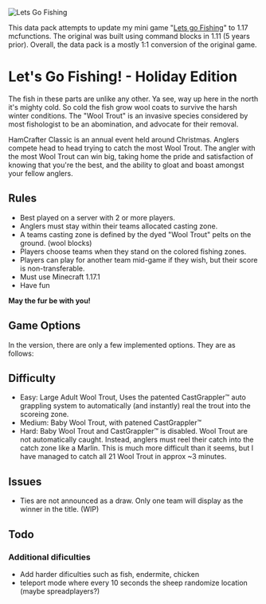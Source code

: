 ![Lets Go Fishing](https://static.planetminecraft.com/files/resource_media/screenshot/1650/hero10721145.jpg)

This data pack attempts to update my mini game "[Lets go Fishing](https://www.planetminecraft.com/project/lets-go-fishing-multiplayer-mini-game/)" to 1.17 mcfunctions. The original was built using command blocks in 1.11 (5 years prior). Overall, the data pack is a mostly 1:1 conversion of the original game.

# Let's Go Fishing! - Holiday Edition

The fish in these parts are unlike any other. Ya see, way up here in the north it's mighty cold. So cold the fish grow wool coats to survive the harsh winter conditions. The "Wool Trout" is an invasive species considered by most fishologist to be an abomination, and advocate for their removal.

HamCrafter Classic is an annual event held around Christmas. Anglers compete head to head trying to catch the most Wool Trout. The angler with the most Wool Trout can win big, taking home the pride and satisfaction of knowing that you're the best, and the ability to gloat and boast amongst your fellow anglers.

## Rules

* Best played on a server with 2 or more players.
* Anglers must stay within their teams allocated casting zone.
* A teams casting zone is defined by the dyed "Wool Trout" pelts on the ground. (wool blocks)
* Players choose teams when they stand on the colored fishing zones.
* Players can play for another team mid-game if they wish, but their score is non-transferable.
* Must use Minecraft 1.17.1
* Have fun

**May the fur be with you!**

## Game Options

In the version, there are only a few implemented options. They are as follows:

## Difficulty

* Easy: Large Adult Wool Trout, Uses the patented CastGrappler™ auto grappling system to automatically (and instantly) real the trout into the scoreing zone.
* Medium: Baby Wool Trout, with patened CastGrappler™
* Hard: Baby Wool Trout and CastGrappler™ is disabled. Wool Trout are not automatically caught. Instead, anglers must reel their catch into the catch zone like a Marlin. This is much more difficult than it seems, but I have managed to catch all 21 Wool Trout in approx ~3 minutes.

## Issues
* Ties are not announced as a draw. Only one team will display as the winner in the title. (WIP)
  
## Todo
### Additional dificulties
* Add harder dificulties such as fish, endermite, chicken
* teleport mode where every 10 seconds the sheep randomize location (maybe spreadplayers?)